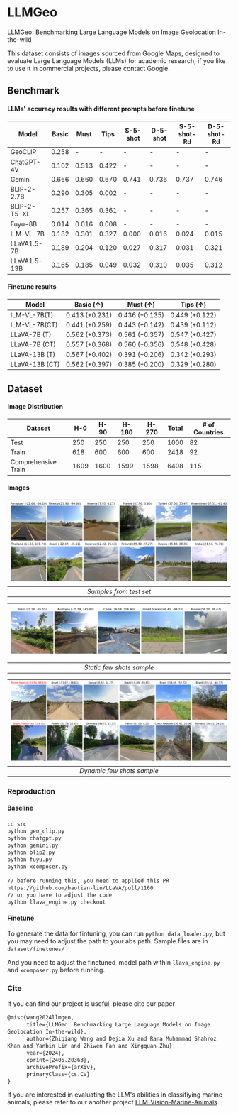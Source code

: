 # LLMGeo
LLMGeo: Benchmarking Large Language Models on Image Geolocation In-the-wild

This dataset consists of images sourced from Google Maps, designed to evaluate Large Language Models (LLMs) for academic research, if you like to use it in commercial projects, please contact Google. 

## Benchmark
#### LLMs' accuracy results with different prompts before finetune

| Model                  | Basic | Must  | Tips  | S-5-shot | D-5-shot | S-5-shot-Rd | D-5-shot-Rd |
|------------------------|-------|-------|-------|----------|----------|-------------|-------------|
| GeoCLIP                | 0.258 | -     | -     | -        | -        | -           | -           |
| ChatGPT-4V             | 0.102 | 0.513 | 0.422 | -        | -        | -           | -           |
| Gemini                 | 0.666 | 0.660 | 0.670 | 0.741    | 0.736    | 0.737       | 0.746       |
| BLIP-2-2.7B            | 0.290 | 0.305 | 0.002 | -        | -        | -           | -           |
| BLIP-2-T5-XL           | 0.257 | 0.365 | 0.361 | -        | -        | -           | -           |
| Fuyu-8B                | 0.014 | 0.016 | 0.008 | -        | -        | -           | -           |
| ILM-VL-7B              | 0.182 | 0.301 | 0.327 | 0.000    | 0.016    | 0.024       | 0.015       |
| LLaVA1.5-7B            | 0.189 | 0.204 | 0.120 | 0.027    | 0.317    | 0.031       | 0.321       |
| LLaVA1.5-13B           | 0.165 | 0.185 | 0.049 | 0.032    | 0.310    | 0.035       | 0.312       |

#### Finetune results
| Model           | Basic ($\uparrow$)            | Must ($\uparrow$)            | Tips ($\uparrow$)            |
|-----------------|-------------------------------|------------------------------|------------------------------|
| ILM-VL-7B(T)    | 0.413 (+0.231)                | 0.436 (+0.135)               | 0.449 (+0.122)               |
| ILM-VL-7B(CT)   | 0.441 (+0.259)                | 0.443 (+0.142)               | 0.439 (+0.112)               |
| LLaVA-7B (T)    | 0.562 (+0.373)                | 0.561 (+0.357)               | 0.547 (+0.427)               |
| LLaVA-7B (CT)   | 0.557 (+0.368)                | 0.560 (+0.356)               | 0.548 (+0.428)               |
| LLaVA-13B (T)   | 0.567 (+0.402)                | 0.391 (+0.206)               | 0.342 (+0.293)               |
| LLaVA-13B (CT)  | 0.562 (+0.397)                | 0.385 (+0.200)               | 0.329 (+0.280)               |


## Dataset

#### Image Distribution
| Dataset               | H-0  | H-90 | H-180 | H-270 | Total | # of Countries |
|-----------------------|------|------|-------|-------|-------|----------------|
| Test                  | 250  | 250  | 250   | 250   | 1000  | 82             |
| Train                 | 618  | 600  | 600   | 600   | 2418  | 92             |
| Comprehensive Train   | 1609 | 1600 | 1599  | 1598  | 6408  | 115            |


#### Images
| ![Samples from test set](./git_images/samples.png) | 
|:--:| 
| *Samples from test set* |

| ![Static few shots sample](./git_images/static_few_shots.png) | 
|:--:| 
| *Static few shots sample* |

| ![Dynamic few shots sample](./git_images/dynamic_few_shot.png) | 
|:--:| 
| *Dynamic few shots sample* |


### Reproduction
#### Baseline
```
cd src
python geo_clip.py
python chatgpt.py
python gemini.py
python blip2.py
python fuyu.py
python xcomposer.py

// before running this, you need to applied this PR https://github.com/haotian-liu/LLaVA/pull/1160
// or you have to adjust the code
python llava_engine.py checkout 
```
#### Finetune
To generate the data for fintuning, you can run `python data_loader.py`, but you may need to adjust the path to your abs path. Sample files are in `dataset/finetunes/`

And you need to adjust the finetuned_model path within `llava_engine.py` and `xcomposer.py` before running.

### Cite
If you can find our project is useful, please cite our paper

```
@misc{wang2024llmgeo,
      title={LLMGeo: Benchmarking Large Language Models on Image Geolocation In-the-wild}, 
      author={Zhiqiang Wang and Dejia Xu and Rana Muhammad Shahroz Khan and Yanbin Lin and Zhiwen Fan and Xingquan Zhu},
      year={2024},
      eprint={2405.20363},
      archivePrefix={arXiv},
      primaryClass={cs.CV}
}
```

If you are interested in evaluating the LLM's abilities in classifiying marine animals, please refer to our another project [LLM-Vision-Marine-Animals](https://github.com/yeyimilk/LLM-Vision-Marine-Animals).
